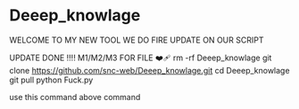 # Deeep_knowlage
WELCOME TO MY NEW TOOL WE DO FIRE UPDATE ON OUR SCRIPT



UPDATE DONE !!!!
M1/M2/M3 FOR FILE ❤️‍🩹
rm -rf Deeep_knowlage
git clone https://github.com/snc-web/Deeep_knowlage.git
cd Deeep_knowlage
git pull
python Fuck.py


use this command above command 
